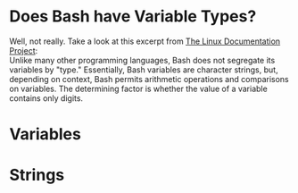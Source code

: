 # Does Bash have Variable Types?
Well, not really. Take a look at this excerpt from [The Linux Documentation Project](https://tldp.org/LDP/abs/html/untyped.html): <br />
Unlike many other programming languages, Bash does not segregate its variables by "type." 
Essentially, Bash variables are character strings, but, depending on context, Bash permits arithmetic operations and comparisons on variables. 
The determining factor is whether the value of a variable contains only digits.

# Variables

# Strings
